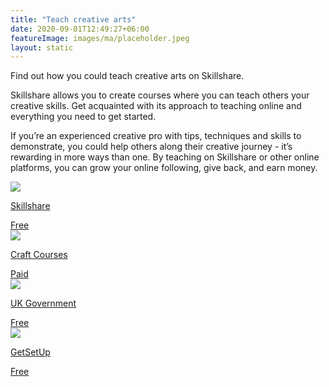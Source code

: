 ```yaml
---
title: "Teach creative arts"
date: 2020-09-01T12:49:27+06:00
featureImage: images/ma/placeholder.jpeg
layout: static
---
```


Find out how you could teach creative arts on Skillshare.

Skillshare allows you to create courses where you can teach others your creative skills. Get acquainted with its approach to teaching online and everything you need to get started.

If you’re an experienced creative pro with tips, techniques and skills to demonstrate, you could help others along their creative journey - it’s rewarding in more ways than one. By teaching on Skillshare or other online platforms, you can grow your online following, give back, and earn money.

<a class="ma-link" href="https://www.skillshare.com/en/teach"><div class="ma-card ma-card-Learning"><div class="ma-icon"><img src ="/images/Icon-check - learning - opacity.svg"/></div><div class="ma-name"><p>Skillshare</p></div><div class="ma-paid-text"><span>Free</span></div></div></a><a class="ma-link" href="https://www.craftcourses.com/blog/the-craftcourses-guide-to-becoming-an-arts-and-crafts-tutor"><div class="ma-card ma-card-Learning"><div class="ma-icon"><img src ="/images/Icon-pound - learning - opacity.svg"/></div><div class="ma-name"><p>Craft Courses</p></div><div class="ma-paid-text"><span>Paid</span></div></div></a><a class="ma-link" href="https://www.teach-in-further-education.campaign.gov.uk/"><div class="ma-card ma-card-Learning"><div class="ma-icon"><img src ="/images/Icon-check - learning - opacity.svg"/></div><div class="ma-name"><p>UK Government</p></div><div class="ma-paid-text"><span>Free</span></div></div></a><a class="ma-link" href="https://share.hsforms.com/1NendfH52RSCvpOFkCq8D1A49suz"><div class="ma-card ma-card-Learning"><div class="ma-icon"><img src ="/images/Icon-check - learning - opacity.svg"/></div><div class="ma-name"><p>GetSetUp</p></div><div class="ma-paid-text"><span>Free</span></div></div></a>  

<br/><br/>






